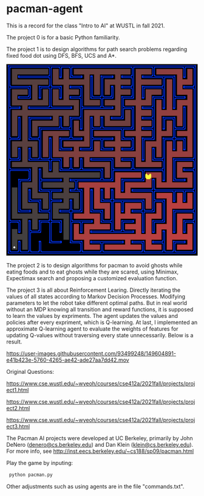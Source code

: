 # pacman-agent
This is a record for the class "Intro to AI" at WUSTL in fall 2021. 

The project 0 is for a basic Python familiarity.

The project 1 is to design algorithms for path search problems regarding fixed food dot using DFS, BFS, UCS and A*.

<div align=center> <img src = "https://github.com/CocoYard/412-pacman/blob/master/maze.png"/> </div>

The project 2 is to design algorithms for pacman to avoid ghosts while eating foods and to eat ghosts while they are scared, using Minimax, Expectimax search and proposing a customized evaluation function.

The project 3 is all about Reinforcement Learing. Directly iterating the values of all states according to Markov Decision Processes. Modifying parameters
to let the robot take different optimal paths. But in real world without an MDP knowing all transition and reward functions, it is supposed to learn the values by
expriments. The agent updates the values and policies after every expriment, which is Q-learning. At last, I implemented an approximate Q-learning agent to evaluate
the weights of features for updating Q-values without traversing every state unnecessarily. Below is a result.

https://user-images.githubusercontent.com/93499248/149604891-e41b423e-5760-4265-ae42-ade27aa7dd42.mov

Original Questions:

https://www.cse.wustl.edu/~wyeoh/courses/cse412a/2021fall/projects/project1.html

https://www.cse.wustl.edu/~wyeoh/courses/cse412a/2021fall/projects/project2.html

https://www.cse.wustl.edu/~wyeoh/courses/cse412a/2021fall/projects/project3.html

The Pacman AI projects were developed at UC Berkeley, primarily by John DeNero (denero@cs.berkeley.edu) and Dan Klein (klein@cs.berkeley.edu). For more info, see http://inst.eecs.berkeley.edu/~cs188/sp09/pacman.html


Play the game by inputing: 
```zsh
 python pacman.py
```
Other adjustments such as using agents are in the file "commands.txt".
